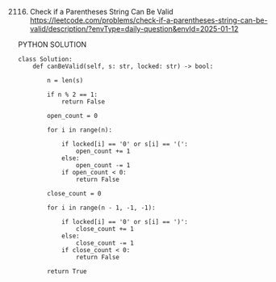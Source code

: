 2116. Check if a Parentheses String Can Be Valid
https://leetcode.com/problems/check-if-a-parentheses-string-can-be-valid/description/?envType=daily-question&envId=2025-01-12

PYTHON SOLUTION
```
class Solution:
    def canBeValid(self, s: str, locked: str) -> bool:
        
        n = len(s)

        if n % 2 == 1:
            return False

        open_count = 0 

        for i in range(n):

            if locked[i] == '0' or s[i] == '(':
                open_count += 1  
            else:
                open_count -= 1  
            if open_count < 0:  
                return False

        close_count = 0 

        for i in range(n - 1, -1, -1):
            
            if locked[i] == '0' or s[i] == ')':
                close_count += 1  
            else:
                close_count -= 1  
            if close_count < 0: 
                return False

        return True

```
